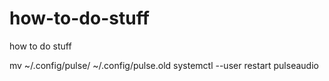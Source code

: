 # how-to-do-stuff
how to do stuff

mv ~/.config/pulse/ ~/.config/pulse.old systemctl --user restart pulseaudio
